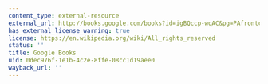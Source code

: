 ```yaml
---
content_type: external-resource
external_url: http://books.google.com/books?id=igBQccp-wqAC&pg=PAfrontcover
has_external_license_warning: true
license: https://en.wikipedia.org/wiki/All_rights_reserved
status: ''
title: Google Books
uid: 0dec976f-1e1b-4c2e-8ffe-08cc1d19aee0
wayback_url: ''
---
```

